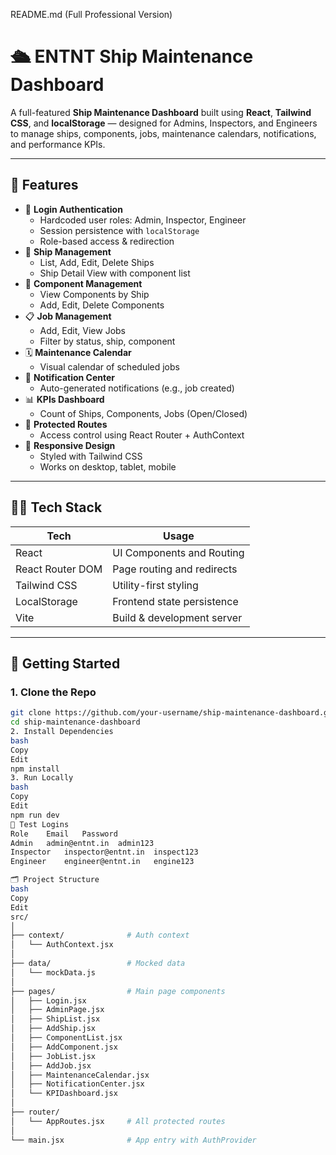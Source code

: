 README.md (Full Professional Version)

# 🛳️ ENTNT Ship Maintenance Dashboard

A full-featured **Ship Maintenance Dashboard** built using **React**, **Tailwind CSS**, and **localStorage** — designed for Admins, Inspectors, and Engineers to manage ships, components, jobs, maintenance calendars, notifications, and performance KPIs.

---

## 📌 Features

- 🔐 **Login Authentication**
  - Hardcoded user roles: Admin, Inspector, Engineer
  - Session persistence with `localStorage`
  - Role-based access & redirection
- 🚢 **Ship Management**
  - List, Add, Edit, Delete Ships
  - Ship Detail View with component list
- 🔧 **Component Management**
  - View Components by Ship
  - Add, Edit, Delete Components
- 📋 **Job Management**
  - Add, Edit, View Jobs
  - Filter by status, ship, component
- 🗓️ **Maintenance Calendar**
  - Visual calendar of scheduled jobs
- 🔔 **Notification Center**
  - Auto-generated notifications (e.g., job created)
- 📊 **KPIs Dashboard**
  - Count of Ships, Components, Jobs (Open/Closed)
- 🔐 **Protected Routes**
  - Access control using React Router + AuthContext
- 🎨 **Responsive Design**
  - Styled with Tailwind CSS
  - Works on desktop, tablet, mobile

---

## 🧑‍💻 Tech Stack

| Tech               | Usage                         |
|--------------------|-------------------------------|
| React              | UI Components and Routing     |
| React Router DOM   | Page routing and redirects    |
| Tailwind CSS       | Utility-first styling         |
| LocalStorage       | Frontend state persistence    |
| Vite               | Build & development server    |

---

## 🚀 Getting Started

### 1. Clone the Repo

```bash
git clone https://github.com/your-username/ship-maintenance-dashboard.git
cd ship-maintenance-dashboard
2. Install Dependencies
bash
Copy
Edit
npm install
3. Run Locally
bash
Copy
Edit
npm run dev
🧪 Test Logins
Role	Email	Password
Admin	admin@entnt.in	admin123
Inspector	inspector@entnt.in	inspect123
Engineer	engineer@entnt.in	engine123

🗂️ Project Structure
bash
Copy
Edit
src/
│
├── context/              # Auth context
│   └── AuthContext.jsx
│
├── data/                 # Mocked data
│   └── mockData.js
│
├── pages/                # Main page components
│   ├── Login.jsx
│   ├── AdminPage.jsx
│   ├── ShipList.jsx
│   ├── AddShip.jsx
│   ├── ComponentList.jsx
│   ├── AddComponent.jsx
│   ├── JobList.jsx
│   ├── AddJob.jsx
│   ├── MaintenanceCalendar.jsx
│   ├── NotificationCenter.jsx
│   └── KPIDashboard.jsx
│
├── router/
│   └── AppRoutes.jsx     # All protected routes
│
└── main.jsx              # App entry with AuthProvider
